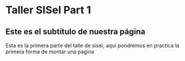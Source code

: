 # Taller SISeI Part 1 
## Este es el subtítulo de nuestra página 
Esta es la primera parte del talle de sisei, aqui pondremos en practica la primera forma de montar una pagina

